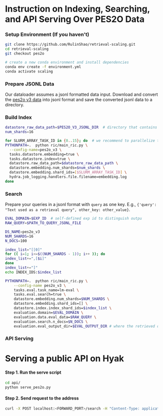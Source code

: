 # Instruction on Indexing, Searching, and API Serving Over PES2O Data

### Setup Environment (If you haven't)
```bash
git clone https://github.com/RulinShao/retrieval-scaling.git
cd retrieval-scaling
git checkout pes2o

# create a new conda environment and install dependencies
conda env create -f environment.yml
conda activate scaling
```

### Prepare JSONL Data
Our dataloader assumes a jsonl formatted data input. Download and convert the [pes2o v3 data](https://huggingface.co/datasets/allenai/peS2o/tree/main/data/v3) into jsonl format and save the converted jsonl data to a directory.

### Build Index 

```bash
datastore_raw_data_path=$PES2O_V3_JSONL_DIR  # directory that contains the converted jsonl data
num_shards=16

for SLURM_ARRAY_TASK_ID in {0..15}; do  # we recommend to parallelize this with slurm jobs
PYTHONPATH=.  python ric/main_ric.py \
  --config-name=pes2o_v3 \
  tasks.datastore.embedding=true \
  tasks.datastore.index=true \
  datastore.raw_data_path=$datastore_raw_data_path \
  datastore.embedding.num_shards=$num_shards \
  datastore.embedding.shard_ids=[$SLURM_ARRAY_TASK_ID] \
  hydra.job_logging.handlers.file.filename=embedding.log
done
```

### Search
Prepare your queries in a jsonl format with `query` as one key. E.g., `{'query': "Text used as a retrieval query", other_key: other_value}`.
```bash
EVAL_DOMAIN=$EXP_ID  # self-defined exp id to distinguish outpu
RAW_QUERY=$PATH_TO_QUERY_JSONL_FILE

DS_NAME=pes2o_v3
NUM_SHARDS=16
N_DOCS=100

index_list="[[0]"
for (( i=1; i<=$((NUM_SHARDS - 1)); i++ )); do
index_list+=",[$i]"
done
index_list+="]"
echo INDEX_IDS:$index_list

PYTHONPATH=.  python ric/main_ric.py \
    --config-name pes2o_v3 \
    tasks.eval.task_name=lm-eval \
    tasks.eval.search=true \
    datastore.embedding.num_shards=$NUM_SHARDS \
    datastore.embedding.shard_ids=[] \
    datastore.index.index_shard_ids=$index_list \
    evaluation.domain=$EVAL_DOMAIN \
    evaluation.data.eval_data=$RAW_QUERY \
    evaluation.search.n_docs=$N_DOCS \
    evaluation.eval_output_dir=$EVAL_OUTPUT_DIR # where the retrieved documents will be saved
```

### API Serving
# Serving a public API on Hyak

#### Step 1. Run the serve script
```bash
cd api/
python serve_pes2o.py
```

#### Step 2. Send request to the address
```bash
curl -X POST localhost:<FORWARD_PORT>/search -H "Content-Type: application/json" -d '{"query": "example query", "domains": "pes2o"}'
```
